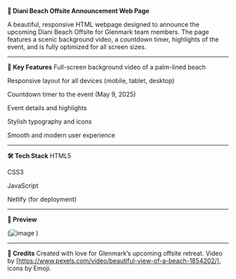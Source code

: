 **🌴 Diani Beach Offsite Announcement Web Page**

A beautiful, responsive HTML webpage designed to announce the upcoming Diani Beach Offsite for Glenmark team members. The page features a scenic background video, a countdown timer, highlights of the event, and is fully optimized for all screen sizes.

---

**🎉 Key Features**
Full-screen background video of a palm-lined beach

Responsive layout for all devices (mobile, tablet, desktop)

Countdown timer to the event (May 9, 2025)

Event details and highlights

Stylish typography and icons

Smooth and modern user experience

---

**🛠️ Tech Stack**
HTML5

CSS3

JavaScript

Netlify (for deployment)

---

**📸 Preview**

(![image](https://github.com/user-attachments/assets/4b2e5bdb-59bc-4191-9584-6f84f6b7df24)
)

---

**🧡 Credits**
Created with love for Glenmark’s upcoming offsite retreat.
Video by [https://www.pexels.com/video/beautiful-view-of-a-beach-1854202/], icons by Emoji.

